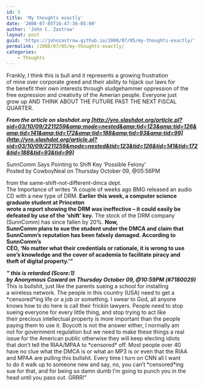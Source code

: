 ```yaml
---
id: 5
title: 'My thoughts exactly'
date: '2008-07-05T16:47:36-05:00'
author: 'John C. Zastrow'
layout: post
guid: 'https://johnzastrow.github.io/2008/07/05/my-thoughts-exactly/'
permalink: /2008/07/05/my-thoughts-exactly/
categories:
    - Thoughts
---
```


Frankly, I think this is bull and it represents a growing frustration  
of mine over corporate greed and their ability to hijack our laws for  
the benefit their own interests through sludgehammer oppression of the  
free expression and creativity of the Amerian people. Everyone just  
grow up AND THINK ABOUT THE FUTURE PAST THE NEXT FISCAL QUARTER.

 ***From the article on slashdot.org [http://yro.slashdot.org/article.pl?sid=03/10/09/2211259&amp;mode=nested&amp;tid=123&amp;tid=126&amp;tid=141&amp;tid=172&amp;tid=188&amp;tid=93&amp;tid=99](http://yro.slashdot.org/article.pl?sid=03/10/09/2211259&mode=nested&tid=123&tid=126&tid=141&tid=172&tid=188&tid=93&tid=99)***

SunnComm Says Pointing to Shift Key ‘Possible Felony’  
Posted by CowboyNeal on Thursday October 09, @05:56PM  
  
from the same-shift-not-different-dmca dept.  
The Importance of writes “A couple of weeks ago BMG released an audio CD with a new type of DRM. **Earlier this week, a computer science graduate student at Princeton  
wrote a report showing the DRM was ineffective – it could easily be  
defeated by use of the ‘shift’ key.** The stock of the DRM company (SunnComm) has since fallen by 20%. **Now,  
SunnComm plans to sue the student under the DMCA and claim that  
SunnComm’s reputation has been falsely damaged. According to SunnComm’s  
CEO, ‘No matter what their credentials or rationale, it is wrong to use  
one’s knowledge and the cover of academia to facilitate piracy and  
theft of digital property.'”**

***” this is retarded (Score:1)  
by Anonymous Coward on Thursday October 09, @10:59PM (#7180029)***   
This is bullshit, just like the parents sueing a school for installing  
a wireless network. The people in this country (USA) need to get a  
\*censored\*ing life or a job or something. I swear to God, all anyone  
knows how to do here is call their frickin lawyers. People need to stop  
sueing everyone for every little thing, and stop trying to act like  
their precious intellectual property is more important than the people  
paying them to use it. Boycott is not the answer either, I normally am  
not for government regulation but we need to make these things a real  
issue for the American public otherwise they will keep electing idiots  
that don’t tell the RIAA/MPAA to \*censored\* off. Most people over 40  
have no clue what the DMCA is or what an MP3 is or even that the RIAA  
and MPAA are pulling this bullshit. Every time I turn on CNN all I want  
to do it walk up to someone new and say, no, you can’t \*censored\*ing  
sue for that, and for being so damn dumb I’m going to punch you in the  
head until you pass out. GRRR!”